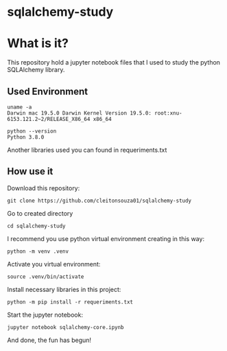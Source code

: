 # sqlalchemy-study

# What is it?
This repository hold a jupyter notebook files that I used to study the python SQLAlchemy library.

## Used Environment
```
uname -a
Darwin mac 19.5.0 Darwin Kernel Version 19.5.0: root:xnu-6153.121.2~2/RELEASE_X86_64 x86_64

python --version
Python 3.8.0
```
Another libraries used you can found in requeriments.txt

## How use it

Download this repository:
```
git clone https://github.com/cleitonsouza01/sqlalchemy-study
```

Go to created directory
```
cd sqlalchemy-study
```

I recommend you use python virtual environment creating in this way:
```
python -m venv .venv
```

Activate you virtual environment:
```
source .venv/bin/activate
```

Install necessary libraries in this project:
```
python -m pip install -r requeriments.txt
```

Start the jupyter notebook:
```
jupyter notebook sqlalchemy-core.ipynb
```

And done, the fun has begun!

